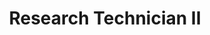 ---
name: "Rosario Tarabi"
image: "https://research.fredhutch.org/content/stripe/bloom/en/members/_jcr_content/par/labmember_350764439/image.img.jpg/1697145687898.jpg"
title: "Research Technician II"
category: "Staff"
---